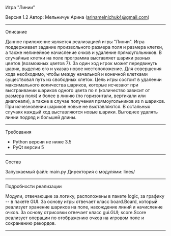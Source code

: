 Игра "Линии"

Версия 1.2
Автор: Мельничук Арина (arinamelnichuk4@gmail.com)
____________________________________________________
Описание

Данное приложение является реализацией игры "Линии". Игра поддерживает задание
произвольного размера поля и размера клетки, а также нелинейное начисление
очков и удаление прямоугольников.
В случайные клетки на поле программа выставляет шарики разных цветов
(возможных цветов 7). За один ход игрок может передвинуть шарик, выделив его и
указав новое местоположение. Для совершения хода необходимо, чтобы между
начальной и конечной клетками существовал путь из свободных клеток. Цель игры
состоит в удалении максимального количества шариков, которые исчезают при
выстраивании шариков одного цвета по n (количество зависит от размера поля) и
более в линию (по горизонтали, вертикали или диагонали), а также в случае
получения прямоугольников из n шариков. При исчезновении шариков новые не выставляются.
В остальных случаяx каждый ход выставляются новые шарики. Выгоднее удалять
линии подряд и большей длины.
_______________________________________________________________________________
Требования

- Python версии не ниже 3.5
- PyQt версии 5
_____________________________________________________
Состав

Запускаемый файл: main.py
Директория с модулями: lines/
______________________________________________________
Подробности реализации

Модули, отвечающие за логику, расположены в пакете logic, за графику -- в
пакете GUI.
За основу игры отвечает класс board.Board, который реализует хранение шариков
на поле, нахождение линий и начисление очков. За основу отрисовки отвечает
класс gui.GUI; score.Score реализует операции по отображению очков на игровом
поле и сохранению рекордов.
_______________________________________________________________________________
